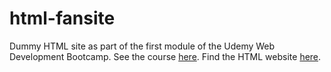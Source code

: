 # html-fansite
Dummy HTML site as part of the first module of the Udemy Web Development Bootcamp.
See the course [here](https://www.udemy.com/course/the-complete-web-development-bootcamp/).
Find the HTML website [here](https://wpinrui.github.io/html-fansite/index.html).
